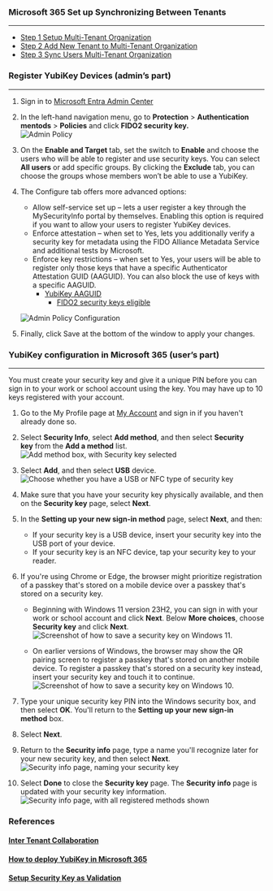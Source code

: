### Microsoft 365 Set up Synchronizing Between Tenants  
---

* [Step 1 Setup Multi-Tenant Organization](https://learn.microsoft.com/en-us/microsoft-365/enterprise/set-up-multi-tenant-org?view=o365-worldwide#set-up-a-new-multitenant-organization)  
* [Step 2 Add New Tenant to Multi-Tenant Organization](https://learn.microsoft.com/en-us/microsoft-365/enterprise/set-up-multi-tenant-org?view=o365-worldwide#add-a-tenant-to-your-multitenant-organization)  
* [Step 3 Sync Users Multi-Tenant Organization](https://learn.microsoft.com/en-us/microsoft-365/enterprise/sync-users-multi-tenant-orgs?view=o365-worldwide) 



### Register YubiKey Devices (admin’s part)  
---  

1.  Sign in to [Microsoft Entra Admin Center](https://entra.microsoft.com/#view/Microsoft_AAD_IAM/AuthenticationMethodsMenuBlade/~/AdminAuthMethods/fromNav/)  
2.  In the left-hand navigation menu, go to **Protection** > **Authentication mentods** > **Policies** and click **FIDO2 security key.**  
    ![Admin Policy](../images/Microsoft365-Azure-AdminPolicy.png)  

3.  On the **Enable and Target** tab, set the switch to **Enable** and choose the users who will be able to register and use security keys. You can select **All users** or add specific groups. By clicking the **Exclude** tab, you can choose the groups whose members won’t be able to use a YubiKey.
4.  The Configure tab offers more advanced options:  
    * Allow self-service set up – lets a user register a key through the MySecurityInfo portal by themselves. Enabling this option is required if you want to allow your users to register YubiKey devices.  
    * Enforce attestation – when set to Yes, lets you additionally verify a security key for metadata using the FIDO Alliance Metadata Service and additional tests by Microsoft.  
    * Enforce key restrictions – when set to Yes, your users will be able to register only those keys that have a specific Authenticator Attestation GUID (AAGUID). You can also block the use of keys with a specific AAGUID.  
    	* [YubiKey AAGUID](https://support.yubico.com/hc/en-us/articles/360016648959-YubiKey-Hardware-FIDO2-AAGUIDs)		
			* [FIDO2 security keys eligible](https://learn.microsoft.com/en-us/entra/identity/authentication/concept-fido2-hardware-vendor#fido2-security-keys-eligible-for-attestation-with-microsoft-entra-id)  

    ![Admin Policy Configuration](../images/Microsoft365-Azure-AdminPolicyConfigure.png)  

5.  Finally, click Save at the bottom of the window to apply your changes.  


### YubiKey configuration in Microsoft 365 (user’s part)  
---  

You must create your security key and give it a unique PIN before you can sign in to your work or school account using the key. You may have up to 10 keys registered with your account.  

1.  Go to the My Profile page at [My Account](https://myaccount.microsoft.com) and sign in if you haven't already done so.  
2.  Select **Security Info**, select **Add method**, and then select **Security key** from the **Add a method** list.  
    ![Add method box, with Security key selected](../images/Microsoft365-Azure-AddMethod.png)  
    
3.  Select **Add**, and then select **USB** device.  
    ![Choose whether you have a USB or NFC type of security key](../images/Microsoft365-Azure-SecurityKey.png)   

4.  Make sure that you have your security key physically available, and then on the **Security key** page, select **Next**.  
5.  In the **Setting up your new sign-in method** page, select **Next**, and then:  
    *	If your security key is a USB device, insert your security key into the USB port of your device.  
    * If your security key is an NFC device, tap your security key to your reader.  
        
    
6.  If you're using Chrome or Edge, the browser might prioritize registration of a passkey that's stored on a mobile device over a passkey that's stored on a security key.    
    *	Beginning with Windows 11 version 23H2, you can sign in with your work or school account and click **Next**. Below **More choices**, choose **Security key** and click **Next**.  
      ![Screenshot of how to save a security key on Windows 11.](../images/Microsoft365-Azure-StorePasskey.png)  

    * On earlier versions of Windows, the browser may show the QR pairing screen to register a passkey that's stored on another mobile device. To register a passkey that's stored on a security key instead, insert your security key and touch it to continue.  
      ![Screenshot of how to save a security key on Windows 10.](../images/Microsoft365-Azure-StorePasskeyQRCode.png)  
        
7.  Type your unique security key PIN into the Windows security box, and then select **OK**. You'll return to the **Setting up your new sign-in method** box.  
8.  Select **Next**.  
9.  Return to the **Security info** page, type a name you'll recognize later for your new security key, and then select **Next**.  
    ![Security info page, naming your security key](../images/Microsoft365-Azure-NameSecurityKey.png)  
    
10.	Select **Done** to close the **Security key** page. The **Security info** page is updated with your security key information.  
    ![Security info page, with all registered methods shown](../images/Microsoft365-Azure-SecurityInfo.png)  

### References  
#### [Inter Tenant Collaboration](https://learn.microsoft.com/en-us/microsoft-365/enterprise/microsoft-365-inter-tenant-collaboration?view=o365-worldwide)   
#### [How to deploy YubiKey in Microsoft 365](https://www.codetwo.com/admins-blog/yubikey-setup-microsoft-365)  
#### [Setup Security Key as Validation](https://support.microsoft.com/en-us/account-billing/set-up-a-security-key-as-your-verification-method-2911cacd-efa5-4593-ae22-e09ae14c6698)  
